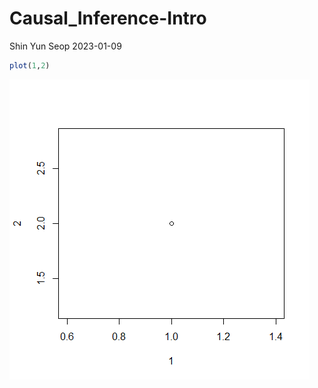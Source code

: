 Causal_Inference-Intro
================
Shin Yun Seop
2023-01-09

``` r
plot(1,2)
```

![](/2023-01-09-plot_files/figure-gfm/unnamed-chunk-1-1.png)<!-- -->
